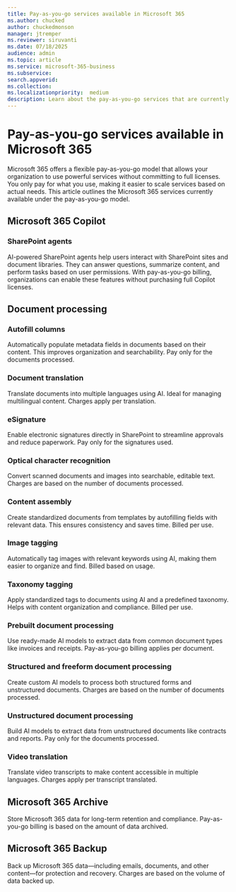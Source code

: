 ```yaml
---
title: Pay-as-you-go services available in Microsoft 365
ms.author: chucked
author: chuckedmonson
manager: jtremper
ms.reviewer: siruvanti
ms.date: 07/18/2025
audience: admin
ms.topic: article
ms.service: microsoft-365-business
ms.subservice:
search.appverid: 
ms.collection: 
ms.localizationpriority:  medium
description: Learn about the pay-as-you-go services that are currently available in Microsoft 365.
---
```


# Pay-as-you-go services available in Microsoft 365

Microsoft 365 offers a flexible pay-as-you-go model that allows your organization to use powerful services without committing to full licenses. You only pay for what you use, making it easier to scale services based on actual needs. This article outlines the Microsoft 365 services currently available under the pay-as-you-go model.

## Microsoft 365 Copilot
<!---
### Copilot

Microsoft 365 Copilot is an AI-powered assistant that integrates seamlessly with Microsoft 365 applications like Word, Excel, PowerPoint, Outlook, and Teams. Copilot helps users by providing intelligent suggestions, automating repetitive tasks, and enhancing productivity. With pay-as-you-go, organizations can enable Copilot for their users and only pay for the actual usage.
--->
### SharePoint agents

AI-powered SharePoint agents help users interact with SharePoint sites and document libraries. They can answer questions, summarize content, and perform tasks based on user permissions. With pay-as-you-go billing, organizations can enable these features without purchasing full Copilot licenses.

<!---
### Agents in Microsoft 365 Copilot Chat

These AI-powered agents provide a conversational interface that helps users interact with their work data. They can answer questions, perform tasks, and deliver insights using information from Microsoft Graph and third-party data sources. With pay-as-you-go billing, organizations only pay for the number of messages used.

### Copilot Actions

Copilot Actions are predefined tasks that Copilot can carry out on behalf of users—such as sending emails, updating records, or creating support tickets. This feature helps automate routine work, and with pay-as-you-go billing, you’re only charged for the actions performed.
--->
## Document processing

### Autofill columns

Automatically populate metadata fields in documents based on their content. This improves organization and searchability. Pay only for the documents processed.

### Document translation

Translate documents into multiple languages using AI. Ideal for managing multilingual content. Charges apply per translation.

### eSignature

Enable electronic signatures directly in SharePoint to streamline approvals and reduce paperwork. Pay only for the signatures used.

### Optical character recognition

Convert scanned documents and images into searchable, editable text. Charges are based on the number of documents processed.

### Content assembly

Create standardized documents from templates by autofilling fields with relevant data. This ensures consistency and saves time. Billed per use.

### Image tagging

Automatically tag images with relevant keywords using AI, making them easier to organize and find. Billed based on usage.

### Taxonomy tagging

Apply standardized tags to documents using AI and a predefined taxonomy. Helps with content organization and compliance. Billed per use.

### Prebuilt document processing

Use ready-made AI models to extract data from common document types like invoices and receipts. Pay-as-you-go billing applies per document.

### Structured and freeform document processing

Create custom AI models to process both structured forms and unstructured documents. Charges are based on the number of documents processed.

### Unstructured document processing

Build AI models to extract data from unstructured documents like contracts and reports. Pay only for the documents processed.

### Video translation

Translate video transcripts to make content accessible in multiple languages. Charges apply per transcript translated.

## Microsoft 365 Archive

Store Microsoft 365 data for long-term retention and compliance. Pay-as-you-go billing is based on the amount of data archived.

## Microsoft 365 Backup

Back up Microsoft 365 data—including emails, documents, and other content—for protection and recovery. Charges are based on the volume of data backed up.

<!---
## SharePoint Embedded

SharePoint Embedded is a cloud-based file and document management platform designed for app developers. It allows you to integrate Microsoft 365 capabilities—like collaboration, compliance, and generative AI—directly into your applications. Pay-as-you-go billing means you only pay for the storage and services your app consumes.
--->